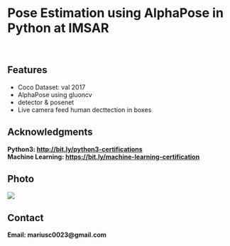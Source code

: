<h1>Pose Estimation using AlphaPose in Python at IMSAR</h1>
<br>
<h2>Features</h2>
<ul>
    <li>Coco Dataset: val 2017</li>
    <li>AlphaPose using gluoncv</li>
    <li> detector & posenet</li>
    <li>Live camera feed human decttection in boxes</li>
</ul>

<h2>Acknowledgments</h2>

<b> Python3: http://bit.ly/python3-certifications </b>
<br>
<b> Machine Learning: https://bit.ly/machine-learning-certification <b>
<br>


<h2>Photo</h2>
<img src="image.png">
<br>

<h2>Contact</h2>
<b> Email: mariusc0023@gmail.com </b>
